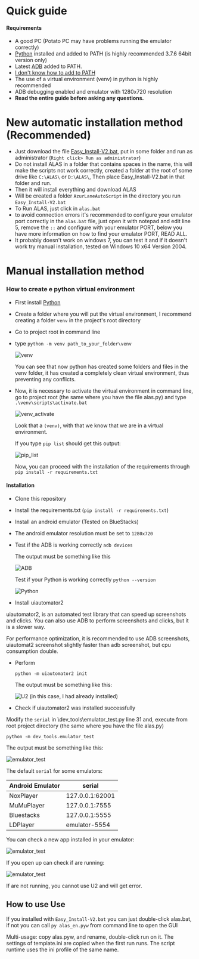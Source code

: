 # Quick guide

#### Requirements

* A good PC (Potato PC may have problems running the emulator correctly)
* [Python](https://www.python.org/ftp/python/3.7.6/python-3.7.6-amd64.exe) installed and added to PATH (is highly recommended 3.7.6 64bit version only) 
* Latest [ADB](https://developer.android.com/studio/releases/platform-tools) added to PATH.
* [I don't know how to add to PATH](https://www.youtube.com/watch?v=Y2q_b4ugPWk)
* The use of a virtual environment (venv) in python is highly recommended
* ADB debugging enabled and emulator with 1280x720 resolution
* **Read the entire guide before asking any questions.**


# New automatic installation method (Recommended)

* Just download the file [Easy_Install-V2.bat](https://raw.githubusercontent.com/LmeSzinc/AzurLaneAutoScript/master/Easy_Install-V2.bat), put in some folder and run as administrator (`Right click> Run as administrator`) 
* Do not install ALAS in a folder that contains spaces in the name, this will make the scripts not work correctly, created a folder at the root of some drive like `C:\ALAS\` or `D:\ALAS\`, Then place Easy_Install-V2.bat in that folder and run.
* Then it will install everything and download ALAS
* Will be created a folder `AzurLaneAutoScript` in the directory you run `Easy_Install-V2.bat`
* To Run ALAS, just click in `alas.bat`
* to avoid connection errors it's recommended to configure your emulator port correctly in the `alas.bat` file, just open it with notepad and edit line 5, remove the `::` and configure with your emulator PORT, below you have more information on how to find your emulator PORT, READ ALL.
* It probably doesn't work on windows 7, you can test it and if it doesn't work try manual installation, tested on Windows 10 x64 Version 2004.

# Manual installation method

### How to create e python virtual environment

* First install [Python](https://www.python.org/ftp/python/3.7.6/python-3.7.6-amd64.exe)

* Create a folder where you will put the virtual environment, I recommend creating a folder `venv` in the project's root directory
* Go to project root in command line
* type `python -m venv path_to_your_folder\venv`

    ![venv](quickguide.assets/venv.png)
    
    You can see that now python has created some folders and files in the venv folder, it has created a completely clean virtual environment, thus preventing any conflicts.
* Now, it is necessary to activate the virtual environment in command line, go to project root (the same where you have the file alas.py) and type `.\venv\scripts\activate.bat`

   ![venv_activate](quickguide.assets/venv_activate.png)
   
   Look that a `(venv)`, with that we know that we are in a virtual environment.
   
   If you type `pip list` should get this output:
   
   ![pip_list](quickguide.assets/pip_list.png)

    Now, you can proceed with the installation of the requirements through `pip install -r requirements.txt`



#### Installation

* Clone this repository
* Install the requirements.txt (`pip install -r requirements.txt`)
* Install an android emulator (Tested on BlueStacks)
* The android emulator resolution must be set to `1280x720`

* Test if the ADB is working correctly `adb devices`
            
    The output must be something like this

    ![ADB](quickguide.assets/adb_test.png)

    Test if your Python is working correctly `python --version`

    ![Python](quickguide.assets/python_test.png)
    
* Install uiautomator2

uiautomator2, is an automated test library that can speed up screenshots and clicks. You can also use ADB to perform screenshots and clicks, but it is a slower way.

For performance optimization, it is recommended to use ADB screenshots, uiautomat2 screenshot slightly faster than adb screenshot, but cpu consumption double.

* Perform

    `python -m uiautomator2 init`
    
    The output must be something like this:
    
    ![U2](quickguide.assets/u2_test.png)
    (in this case, I had already installed)
    
* Check if uiautomator2 was installed successfully

Modify the `serial` in \dev_tools\emulator_test.py line 31 and, execute from root project directory (the same where you have the file alas.py)

`python -m dev_tools.emulator_test`

The output must be something like this:

![emulator_test](quickguide.assets/emulator_test.png)

The default `serial` for some emulators:

| Android Emulator | serial          |
|------------------|-----------------|
| NoxPlayer        | 127.0.0.1:62001 |
| MuMuPlayer       | 127.0.0.1:7555  |
| Bluestacks       | 127.0.0.1:5555  |
| LDPlayer         | emulator-5554   |

You can check a new app installed in your emulator:

![emulator_test](quickguide.assets/atx.png)

If you open up can check if are running:

![emulator_test](quickguide.assets/atx_running.png)

If are not running, you cannot use U2 and will get error.


## How to use Use

If you installed with `Easy_Install-V2.bat` you can just double-click alas.bat, if not you can call `py alas_en.pyw` from command line to open the GUI

Multi-usage: copy alas.pyw, and rename, double-click run on it. The settings of template.ini are copied when the first run runs. The script runtime uses the ini profile of the same name.




    

    
    